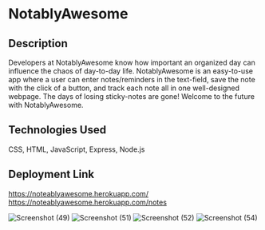 # NotablyAwesome

## Description
Developers at NotablyAwesome know how important an organized day can influence the chaos of day-to-day life. NotablyAwesome is an easy-to-use app where a user can enter notes/reminders in the text-field, save the note with the click of a button, and track each note all in one well-designed webpage. The days of losing sticky-notes are gone! Welcome to the future with NotablyAwesome. 

## Technologies Used
CSS, HTML, JavaScript, Express, Node.js

## Deployment Link
https://noteablyawesome.herokuapp.com/ 
https://noteablyawesome.herokuapp.com/notes 



![Screenshot (49)](https://user-images.githubusercontent.com/102620275/180233937-9c12f782-469e-4185-8e7f-5b53ea5400da.png)
![Screenshot (51)](https://user-images.githubusercontent.com/102620275/180233948-e8164c79-e12f-4fe0-8202-7b67677099f5.png)
![Screenshot (52)](https://user-images.githubusercontent.com/102620275/180233959-e05de7d7-c331-47ef-9bd6-8a6d50036f4e.png)
![Screenshot (54)](https://user-images.githubusercontent.com/102620275/180233974-6074aa09-6ac9-4469-9085-3dc62d77cd01.png)

